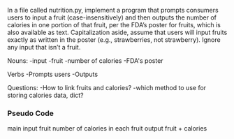 In a file called nutrition.py, implement a program that prompts consumers users to input a fruit (case-insensitively) and then outputs the number of calories in one portion of that fruit, per the FDA’s poster for fruits, which is also available as text. Capitalization aside, assume that users will input fruits exactly as written in the poster (e.g., strawberries, not strawberry). Ignore any input that isn’t a fruit.


Nouns:
-input
-fruit
-number of calories
-FDA's poster

Verbs
-Prompts users
-Outputs

Questions:
-How to link fruits and calories?
-which method to use for storing calories data, dict?


### Pseudo Code

main
    input fruit
    number of calories in each fruit
    output fruit + calories

